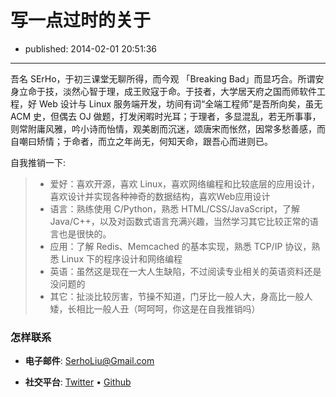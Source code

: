 # 写一点过时的关于

- published: 2014-02-01 20:51:36

----------------------

吾名 SErHo，于初三课堂无聊所得，而今观 「Breaking Bad」而显巧合。所谓安身立命于技，淡然心智于理，成王败寇于命。于技者，大学居天府之国而师软件工程，好 Web 设计与 Linux 服务端开发，坊间有词“全端工程师”是吾所向矣，虽无 ACM 史，但偶去 OJ 做题，打发闲暇时光耳；于理者，多显混乱，若无所事事，则常附庸风雅，吟小诗而怡情，观美剧而沉迷，颂唐宋而怅然，因常多愁善感，而自嘲曰矫情；于命者，而立之年尚无，何知天命，跟吾心而进则已。


自我推销一下:

> + 爱好：喜欢开源，喜欢 Linux，喜欢网络编程和比较底层的应用设计，喜欢设计并实现各种神奇的数据结构，喜欢Web应用设计
> + 语言：熟练使用 C/Python，熟悉 HTML/CSS/JavaScript，了解 Java/C++，以及对函数式语言充满兴趣，当然学习其它比较正常的语言也是很快的。
> + 应用：了解 Redis、Memcached 的基本实现，熟悉 TCP/IP 协议，熟悉 Linux 下的程序设计和网络编程
> + 英语：虽然这是现在一大人生缺陷，不过阅读专业相关的英语资料还是没问题的
> + 其它：扯淡比较厉害，节操不知道，门牙比一般人大，身高比一般人矮，长相比一般人丑（呵呵呵，你这是在自我推销吗）


### 怎样联系

* __电子邮件__: <SerhoLiu@Gmail.com>

* __社交平台__: [Twitter][1] • [Github][2]


[1]: https://twitter.com/SerhoLiu
[2]: https://github.com/SerhoLiu

